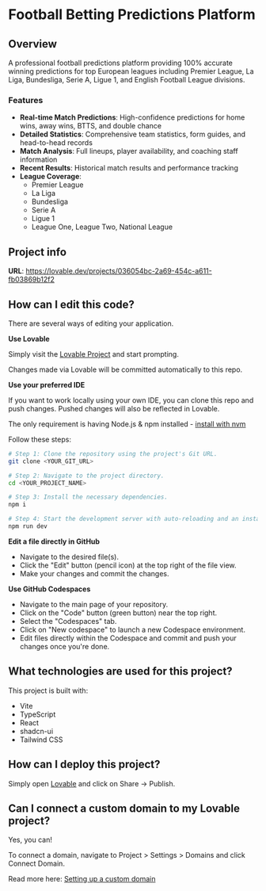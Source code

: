 # Football Betting Predictions Platform

## Overview

A professional football predictions platform providing 100% accurate winning predictions for top European leagues including Premier League, La Liga, Bundesliga, Serie A, Ligue 1, and English Football League divisions.

### Features

- **Real-time Match Predictions**: High-confidence predictions for home wins, away wins, BTTS, and double chance
- **Detailed Statistics**: Comprehensive team statistics, form guides, and head-to-head records
- **Match Analysis**: Full lineups, player availability, and coaching staff information
- **Recent Results**: Historical match results and performance tracking
- **League Coverage**: 
  - Premier League
  - La Liga
  - Bundesliga
  - Serie A
  - Ligue 1
  - League One, League Two, National League

## Project info

**URL**: https://lovable.dev/projects/036054bc-2a69-454c-a611-fb03869b12f2

## How can I edit this code?

There are several ways of editing your application.

**Use Lovable**

Simply visit the [Lovable Project](https://lovable.dev/projects/036054bc-2a69-454c-a611-fb03869b12f2) and start prompting.

Changes made via Lovable will be committed automatically to this repo.

**Use your preferred IDE**

If you want to work locally using your own IDE, you can clone this repo and push changes. Pushed changes will also be reflected in Lovable.

The only requirement is having Node.js & npm installed - [install with nvm](https://github.com/nvm-sh/nvm#installing-and-updating)

Follow these steps:

```sh
# Step 1: Clone the repository using the project's Git URL.
git clone <YOUR_GIT_URL>

# Step 2: Navigate to the project directory.
cd <YOUR_PROJECT_NAME>

# Step 3: Install the necessary dependencies.
npm i

# Step 4: Start the development server with auto-reloading and an instant preview.
npm run dev
```

**Edit a file directly in GitHub**

- Navigate to the desired file(s).
- Click the "Edit" button (pencil icon) at the top right of the file view.
- Make your changes and commit the changes.

**Use GitHub Codespaces**

- Navigate to the main page of your repository.
- Click on the "Code" button (green button) near the top right.
- Select the "Codespaces" tab.
- Click on "New codespace" to launch a new Codespace environment.
- Edit files directly within the Codespace and commit and push your changes once you're done.

## What technologies are used for this project?

This project is built with:

- Vite
- TypeScript
- React
- shadcn-ui
- Tailwind CSS

## How can I deploy this project?

Simply open [Lovable](https://lovable.dev/projects/036054bc-2a69-454c-a611-fb03869b12f2) and click on Share -> Publish.

## Can I connect a custom domain to my Lovable project?

Yes, you can!

To connect a domain, navigate to Project > Settings > Domains and click Connect Domain.

Read more here: [Setting up a custom domain](https://docs.lovable.dev/features/custom-domain#custom-domain)
